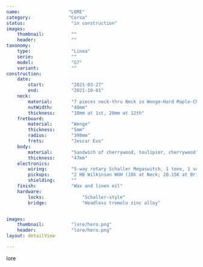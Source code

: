 ```yaml
---
name:                  "LORE"
category:              "Corsa"
status:                 "in construction"
images:
    thumbnail:          ""
    header:             ""
taxonomy:
    type:               "Linea"
    serie:              ""
    model:              "G7"
    variant:            ""
construction:
    date:
        start:          "2021-03-27"
        end:            "2021-10-01"
    neck:
        material:       "7 pieces neck-thru Neck in Wenge-Hard Maple-Cherrywood"
        nutWidth:       "48mm"
        thickness:      "18mm at 1st, 20mm at 12th"
    fretboard:
        material:       "Wenge"
        thickness:      "5mm"  
        radius:         "300mm"
        frets:          "Jescar Evo"
    body:
        material:       "Sandwich of cherrywood, toulipier, cherrywood"
        thickness:      "47mm"
    electronics:
        wiring:         "5-way rotary Schaller Megaswitch, 1 tone, 1 volume by Bourns; Cap .022 Orange Drop"
        pickups:        "2 HB Wilkinson WOH (10k at Neck; 20.15K at Bridge)"
        shielding:      ""
    finish:             "Wax and linen oil"
    hardware:
        locks:              "Schaller-style"
        bridge:             "Headless tremolo zinc alloy"


images:
    thumbnail:          "lore/hero.png"
    header:             "lore/hero.png"
layout: detailView

---
```


lore